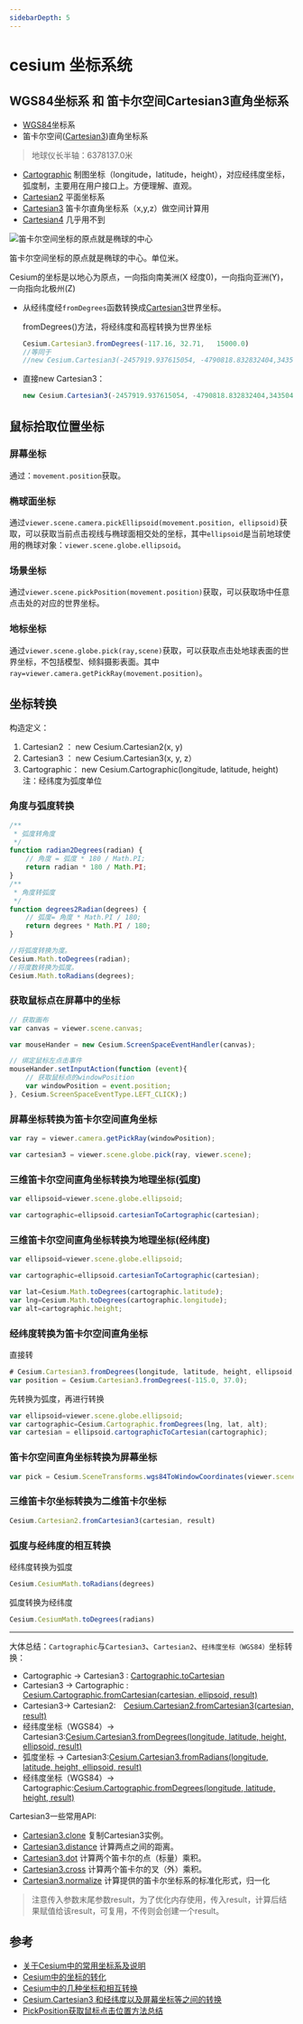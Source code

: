```yaml
---
sidebarDepth: 5
---
```


# cesium 坐标系统

## WGS84坐标系 和 笛卡尔空间Cartesian3直角坐标系

- [WGS84](https://baike.baidu.com/item/WGS84/4380144?fr=aladdin)坐标系
- 笛卡尔空间([Cartesian3](https://cesium.com/docs/cesiumjs-ref-doc/Cartesian3.html))直角坐标系

> 地球仪长半轴：6378137.0米

- [Cartographic](https://cesium.com/docs/cesiumjs-ref-doc/Cartographic.html) 制图坐标（longitude，latitude，height），对应经纬度坐标，弧度制，主要用在用户接口上。方便理解、直观。
- [Cartesian2](https://cesium.com/docs/cesiumjs-ref-doc/Cartesian2.html) 平面坐标系
- [Cartesian3](https://cesium.com/docs/cesiumjs-ref-doc/Cartesian3.html) 笛卡尔直角坐标系（x,y,z）做空间计算用
- [Cartesian4](https://cesium.com/docs/cesiumjs-ref-doc/Cartesian4.html) 几乎用不到

![笛卡尔空间坐标的原点就是椭球的中心](../../.vuepress/public/img/coordinate-system.jpg)

笛卡尔空间坐标的原点就是椭球的中心。单位米。

Cesium的坐标是以地心为原点，一向指向南美洲(X 经度0)，一向指向亚洲(Y)，一向指向北极州(Z)

- 从经纬度经`fromDegrees`函数转换成[Cartesian3](https://cesium.com/docs/cesiumjs-ref-doc/Cartesian3.html?classFilter=Cartesian3)世界坐标。

  fromDegrees()方法，将经纬度和高程转换为世界坐标
  
  ``` js
  Cesium.Cartesian3.fromDegrees(-117.16, 32.71,   15000.0)
  //等同于
  //new Cesium.Cartesian3(-2457919.937615054, -4790818.832832404,3435047.293539871)
  ```

- 直接new Cartesian3：

  ``` js
  new Cesium.Cartesian3(-2457919.937615054, -4790818.832832404,3435047.293539871)
  ```
## 鼠标拾取位置坐标

### 屏幕坐标

通过：`movement.position`获取。

### 椭球面坐标

通过`viewer.scene.camera.pickEllipsoid(movement.position, ellipsoid)`获取，可以获取当前点击视线与椭球面相交处的坐标，其中`ellipsoid`是当前地球使用的椭球对象：`viewer.scene.globe.ellipsoid`。

### 场景坐标

通过`viewer.scene.pickPosition(movement.position)`获取，可以获取场中任意点击处的对应的世界坐标。

### 地标坐标

通过`viewer.scene.globe.pick(ray,scene)`获取，可以获取点击处地球表面的世界坐标，不包括模型、倾斜摄影表面。其中`ray=viewer.camera.getPickRay(movement.position)`。

## 坐标转换

构造定义：

1. Cartesian2 ： new Cesium.Cartesian2(x, y)
2. Cartesian3 ：  new Cesium.Cartesian3(x, y, z）
3. Cartographic： new Cesium.Cartographic(longitude, latitude, height) 注：经纬度为弧度单位

### 角度与弧度转换

``` js
/**
 * 弧度转角度
 */
function radian2Degrees(radian) {
    // 角度 = 弧度 * 180 / Math.PI;
    return radian * 180 / Math.PI;
}
/**
 * 角度转弧度
 */
function degrees2Radian(degrees) {
    // 弧度= 角度 * Math.PI / 180;
    return degrees * Math.PI / 180;
}
```

``` js
//将弧度转换为度。
Cesium.Math.toDegrees(radian);
//将度数转换为弧度。
Cesium.Math.toRadians(degrees);
```

### 获取鼠标点在屏幕中的坐标

``` js
// 获取画布
var canvas = viewer.scene.canvas;

var mouseHander = new Cesium.ScreenSpaceEventHandler(canvas);

// 绑定鼠标左点击事件
mouseHander.setInputAction(function (event){
	// 获取鼠标点的windowPosition
	var windowPosition = event.position;
}, Cesium.ScreenSpaceEventType.LEFT_CLICK);)
```

### 屏幕坐标转换为笛卡尔空间直角坐标

``` js
var ray = viewer.camera.getPickRay(windowPosition);

var cartesian3 = viewer.scene.globe.pick(ray, viewer.scene);
```

### 三维笛卡尔空间直角坐标转换为地理坐标(弧度)

``` js
var ellipsoid=viewer.scene.globe.ellipsoid;

var cartographic=ellipsoid.cartesianToCartographic(cartesian);
```

### 三维笛卡尔空间直角坐标转换为地理坐标(经纬度)

``` js
var ellipsoid=viewer.scene.globe.ellipsoid;

var cartographic=ellipsoid.cartesianToCartographic(cartesian);

var lat=Cesium.Math.toDegrees(cartographic.latitude);
var lng=Cesium.Math.toDegrees(cartographic.longitude);
var alt=cartographic.height;
```

### 经纬度转换为笛卡尔空间直角坐标

直接转
``` js
# Cesium.Cartesian3.fromDegrees(longitude, latitude, height, ellipsoid, result)
var position = Cesium.Cartesian3.fromDegrees(-115.0, 37.0);
```
先转换为弧度，再进行转换
``` js
var ellipsoid=viewer.scene.globe.ellipsoid;
var cartographic=Cesium.Cartographic.fromDegrees(lng, lat, alt);
var cartesian = ellipsoid.cartographicToCartesian(cartographic);
```

### 笛卡尔空间直角坐标转换为屏幕坐标

``` js
var pick = Cesium.SceneTransforms.wgs84ToWindowCoordinates(viewer.scene, cartesian);
```

### 三维笛卡尔坐标转换为二维笛卡尔坐标

``` js
Cesium.Cartesian2.fromCartesian3(cartesian, result)
```

### 弧度与经纬度的相互转换

经纬度转换为弧度

``` js
Cesium.CesiumMath.toRadians(degrees) 
```

弧度转换为经纬度

``` js
Cesium.CesiumMath.toDegrees(radians)
```
---

大体总结：`Cartographic`与`Cartesian3`、`Cartesian2`、`经纬度坐标（WGS84）`坐标转换：

- Cartographic → Cartesian3 : [Cartographic.toCartesian](https://cesium.com/docs/cesiumjs-ref-doc/Cartographic.html#.toCartesian)   
- Cartesian3   → Cartographic : [Cesium.Cartographic.fromCartesian(cartesian, ellipsoid, result)](https://cesium.com/docs/cesiumjs-ref-doc/Cartographic.html#.fromCartesian) 
- Cartesian3→ Cartesian2:　[Cesium.Cartesian2.fromCartesian3(cartesian, result)](https://cesium.com/docs/cesiumjs-ref-doc/Cartesian2.html#.fromCartesian3)
- 经纬度坐标（WGS84）→ Cartesian3:[Cesium.Cartesian3.fromDegrees(longitude, latitude, height, ellipsoid, result)](https://cesium.com/docs/cesiumjs-ref-doc/Cartesian3.html#.fromDegrees)
- 弧度坐标 → Cartesian3:[Cesium.Cartesian3.fromRadians(longitude, latitude, height, ellipsoid, result)](https://cesium.com/docs/cesiumjs-ref-doc/Cartesian3.html#.fromRadians)
- 经纬度坐标（WGS84）→ Cartographic:[Cesium.Cartographic.fromDegrees(longitude, latitude, height, result)](https://cesium.com/docs/cesiumjs-ref-doc/Cartographic.html#.fromDegrees)

Cartesian3一些常用API:

- [Cartesian3.clone](https://cesium.com/docs/cesiumjs-ref-doc/Cartesian3.html#.clone)
  复制Cartesian3实例。
- [Cartesian3.distance](https://cesium.com/docs/cesiumjs-ref-doc/Cartesian3.html#.distance)
  计算两点之间的距离。
- [Cartesian3.dot](https://cesium.com/docs/cesiumjs-ref-doc/Cartesian3.html#.dot)
  计算两个笛卡尔的点（标量）乘积。
- [Cartesian3.cross](https://cesium.com/docs/cesiumjs-ref-doc/Cartesian3.html#.cross)
  计算两个笛卡尔的叉（外）乘积。
- [Cartesian3.normalize](https://cesium.com/docs/cesiumjs-ref-doc/Cartesian3.html#.normalize)
  计算提供的笛卡尔坐标系的标准化形式，归一化

> 注意传入参数末尾参数result，为了优化内存使用，传入result，计算后结果赋值给该result，可复用，不传则会创建一个result。


## 参考

- [关于Cesium中的常用坐标系及说明](https://blog.csdn.net/XLSMN/article/details/76168510)
- [Cesium中的坐标的转化](https://blog.csdn.net/caozl1132/article/details/86220824)
- [Cesium中的几种坐标和相互转换](https://blog.csdn.net/qq_34149805/article/details/78393540)
- [Cesium.Cartesian3 和经纬度以及屏幕坐标等之间的转换](https://blog.csdn.net/u013821237/article/details/80169327)
- [PickPosition获取鼠标点击位置方法总结](https://mp.weixin.qq.com/s?__biz=MzU1ODcyMjEwOA==&mid=2247483938&idx=1&sn=60d835cc73ebc3d2d3bc67dc9a1882c4&chksm=fc237f71cb54f6673c935934d22d4c5fb84368e829eb21a7825470d951815d8f9ec021098289&token=1964897234&lang=zh_CN#rd)



  

